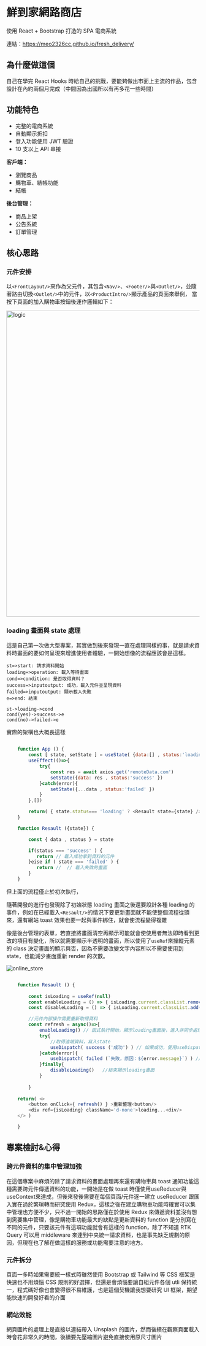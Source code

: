 # 鮮到家網路商店

使用 React + Bootstrap 打造的 SPA 電商系統

連結：<https://meo2326cc.github.io/fresh_delivery/>

## 為什麼做這個
自己在學完 React Hooks 時給自己的挑戰，要能夠做出市面上主流的作品，包含設計在內約兩個月完成（中間因為出國所以有再多花一些時間）

## 功能特色

- 完整的電商系統
- 自動顯示折扣
- 登入功能使用 JWT 驗證
- 10 支以上 API 串接

**客戶端：**
- 瀏覽商品
- 購物車、結帳功能
- 結帳

**後台管理：**
- 商品上架
- 公告系統
- 訂單管理


## 核心思路

### 元件安排
以`<FrontLayout/>`來作為父元件，其包含`<Nav/>`、`<Footer/>`與`<Outlet/>`，並隨著路由切換`<Outlet/>`中的元件，以`<ProductIntro/>`顯示產品的頁面來舉例，
當按下頁面的加入購物車按鈕後運作邏輯如下：

<img width="798" alt="logic" src="https://github.com/meo2326cc/fresh_delivery/assets/107049397/858c0275-a381-40a0-afc0-6310fcc97a10">


### loading 畫面與 state 處理
這是自己第一次做大型專案，其實做到後來發現一直在處理同樣的事，就是請求資料時畫面的要如何呈現來增進使用者體驗，一開始想像的流程應該會是這樣。

```flow
st=>start: 請求資料開始
loading=>operation: 載入等待畫面
cond=>condition: 是否取得資料？
success=>inputoutput: 成功，載入元件並呈現資料
failed=>inputoutput: 顯示載入失敗
e=>end: 結束

st->loading->cond
cond(yes)->success->e
cond(no)->failed->e

```

實際的架構也大概長這樣

```javascript
 
    function App () {
        const [ state, setState ] = useState( {data:[] , status:'loading'} )
        useEffect(()=>{
            try{
                const res = await axios.get('remoteData.com')
                setState({data: res , status:'success' }) 
            }catch(error){
                setState({...data , status:'failed' })
            }
        },[])

        return( { state.status=== 'loading' ? <Resault state={state} /> : <loading/> } )
    }

    function Resault ({state}) {

        const { data , status } = state

        if(status === 'success' ) {
           return // 載入成功拿到資料的元件
        }eise if ( state === 'failed' ) {
           return //  // 載入失敗的畫面
        }
    }

```

但上面的流程僅止於初次執行，

隨著開發的進行也發現除了初始狀態 loading 畫面之後還要設計各種 loading 的事件，例如在已經載入`<Resault/>`的情況下要更新畫面就不能使整個流程從頭來，還有網站 toast 效果也要一起與事件綁住，就會使流程變得複雜

像是後台管理的表單，若直接將畫面清空再顯示可能就會使使用者無法即時看到更改的項目有變化，所以就需要顯示半透明的畫面，所以使用了`useRef`來操縱元素的 class 決定畫面的顯示與否，因為不需要改變文字內容所以不需要使用到 state，也能減少畫面重新 render 的次數。

![online_store](https://github.com/meo2326cc/fresh_delivery/assets/107049397/59ae808a-ebae-4cb8-9a57-aca830d6e843)

```javascript

    function Resault () {
        
        const isLoading = useRef(null)
        const enableLoading = () => { isLoading.current.classList.remove('d-none') } // 顯示loading畫面
        const disableLoading = () => { isLoading.current.classList.add('d-none') }  //  移除loading畫面

        //元件內部操作需要重新取得資料
        const refresh = async()=>{
            enableLoading() // 函式執行開始，顯示loading畫面後，進入非同步處理
            try{
                //取得遠端資料，寫入state
                useDispatch( success ('成功') ) // 如果成功，使用useDispatch更新跨元件的toast狀態顯示成功相關通知
            }catch(error){
                useDispatch( failed (`失敗，原因：${error.message}`) ) // 如果失敗，使用useDispatch更新跨元件的toast狀態顯示失敗通知
            }finally{
                disableLoading()   //結束顯示loading畫面
            }
            
        }
        
    return( <>
        <button onClick={ refresh() } >重新整理<button/>
        <div ref={isLoading} className='d-none'>loading...<div/>
    </> )

    }
```



## 專案檢討&心得

### 跨元件資料的集中管理加強
在這個專案中麻煩的除了請求資料的畫面處理再來還有購物車與 toast 通知功能這種需要跨元件傳遞資料的功能，一開始是在做 toast 時僅使用useReducer與useContext來達成，但後來發後需要在每個頁面/元件逐一建立 useReducer 跟匯入實在過於繁瑣轉而研究使用 Redux，這樣之後在建立購物車功能時確實可以集中管理也方便不少，只不過一開始的思路僅在於使用 Redux 來傳遞資料並沒有想到需要集中管理，像是購物車功能最大的缺點是更新資料的 function 是分別寫在不同的元件，只要該元件有這項功能就會有這樣的 function，除了不知道 RTK Query 可以用 middleware 來達到中央統一請求資料，也是事先缺乏規劃的原因，但現在也了解在做這樣的服務或功能需要注意的地方。

### 元件拆分
頁面一多時如果需要統一樣式時雖然使用 Bootstrap 或 Tailwind 等 CSS 框架是快速也不用煩惱 CSS 規則的好選擇，但還是會煩惱要讓自組元件各個 utli 保持統一，程式碼好像也會變得很不易維護，也是這個契機讓我想要研究 UI 框架，期望能快速的開發好看的介面

### 網站效能
網頁圖片的處理上是直接以連結帶入 Unsplash 的圖片，然而後續在觀察頁面載入時會花非常久的時間，後續要先壓縮圖片避免直接使用原尺寸圖片

